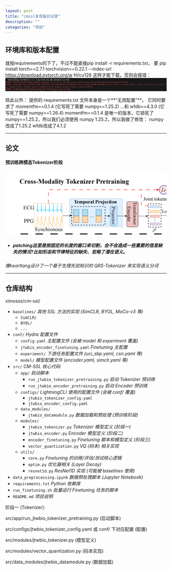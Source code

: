 ```yaml
---
layout: post
title: "cmssl复现每日记录"
description: ""
categories: "项目"
---
```

## 环境库和版本配置
就按requirements的下了，不过不能直接pip install -r requirements.txt，
要 pip install torch==2.7.1 torchvision==0.22.1 --index-url https://download.pytorch.org/w
hl/cu128 这样才能下载，否则会报错：![alt text](/images/posts/论文项目/requirement.png)

除此以外：
提供的 requirements.txt 文件本身是一个**“无效配置”**。
它同时要求了 momentfm==0.1.4 (它写死了需要 numpy==1.25.2)
...和 wfdb==4.3.0 (它写死了需要 numpy>=1.26.4)
momentfm==0.1.4 是唯一的版本，它锁死了 numpy==1.25.2，所以我们必须使用 numpy 1.25.2，所以我做了修改：
numpy改成了1.25.2
wfdb改成了4.1.2


--------------------------------------------

## 论文
#### 预训练跨模态Tokenizer阶段
![alt text](/images/posts/论文项目/cmsslpatching.png)
 - ##### patching这里是按固定的长度的窗口来切割，会不会造成一些重要的信息缺失的情况?比如形态和节律特征的缺失、忽略了潜在语义。
*像heartlang设计了一个基于生理先验知识的 QRS-Tokenizer 来实现语义分词*


----------------------------
## 仓库结构
ximosss/cm-ssl/
* `baselines/` *其他 SSL 方法的实现 (SimCLR, BYOL, MoCo-v3 等)*
    * `SimCLR/`
    * `BYOL/`
    * `...`
* `conf/` *Hydra 配置文件*
    * `config.yaml` *主配置文件 (会被 model 和 experiment 覆盖)*
    * `jtwbio_encoder_finetuning.yaml` *Finetuning 主配置*
    * `experiment/` *下游任务配置文件 (uci_sbp.yaml, csn.yaml 等)*
    * `model/` *模型配置文件 (encoder.yaml, simclr.yaml 等)*
* `src/` *CM-SSL 核心代码*
    * `app/` *启动脚本*
        * `run_jtwbio_tokenizer_pretraining.py` *启动 Tokenizer 预训练*
        * `run_jtwbio_encoder_pretraining.py` *启动 Encoder 预训练*
    * `configs/` *LightningCLI 使用的配置文件 (会被 conf/ 覆盖)*
        * `jtwbio_tokenizer_config.yaml`
        * `jtwbio_encoder_config.yaml`
    * `data_modules/`
        * `jtwbio_datamodule.py` *数据加载和预处理 (预训练阶段)*
    * `modules/`
        * `jtwbio_tokenizer.py` *Tokenizer 模型定义 (阶段一)*
        * `jtwbio_encoder.py` *Encoder 模型定义 (阶段二)*
        * `encoder_finetuning.py` *Finetuning 脚本和模型定义 (阶段三)*
        * `vector_quantization.py` *VQ (码本) 相关实现*
    * `utils/`
        * `core.py` *Finetuning 的训练/评估/测试核心逻辑*
        * `optim.py` *优化器相关 (Layer Decay)*
        * `resnet1d.py` *ResNet1D 实现 (可能被 baselines 使用)*
* `data_preprocessing.ipynb` *数据预处理脚本 (Jupyter Notebook)*
* `requirements.txt` *Python 依赖库*
* `run_finetuning.sh` *批量运行 Finetuning 任务的脚本*
* `README.md` *项目说明*


阶段一 (Tokenizer):

src/app/run_jtwbio_tokenizer_pretraining.py (启动脚本)

src/configs/jtwbio_tokenizer_config.yaml 或 conf/ 下对应配置 (配置)

src/modules/jtwbio_tokenizer.py (模型定义)

src/modules/vector_quantization.py (码本实现)

src/data_modules/jtwbio_datamodule.py (数据加载)
